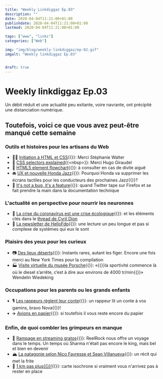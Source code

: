 ```yaml
---
title: "Weekly Linkdiggaz Ep.03"
description: ""
date: 2020-04-04T11:21:00+01:00
publishdate: 2020-04-04T11:21:00+01:00
lastmod: 2020-04-04T11:21:00+01:00

tags: ["www", "links"]
categories: ["Web"]

img: "img/blog/weekly-linkdiggaz/ep-02.gif"
imgalt: "Weekly linkdiggaz Ep.03"


draft: true
---
```


# Weekly linkdiggaz Ep.03

Un débit réduit et une actualité peu exitante, voire navrante, ont précipité une distanciation numérique.

## Toutefois, voici ce que vous avez peut-être manqué cette semaine

### Outils et histoires pour les artisans du Web

- 👩‍🏫 [Initiation à HTML et CSS](https://stephaniewalter.design/fr/blog/cours-initiation-html-css/){{<nbsp>}}: Merci Stéphanie Walter
- 🔎 [CSS selectors explained](https://hugogiraudel.github.io/selectors-explained/?){{<nbsp>}}: Merci Hugo Giraudel
- 🧱 [HTML5 element flowchart](https://twitter.com/housecor/status/1243625787426844672){{<nbsp>}}: à consulter en cas de divite aiguë
- 🚘 [UX et nouvelle Honda Jazz](https://www.autocar.co.uk/car-news/motor-shows-geneva-motor-show/honda-bucks-industry-trend-removing-touchscreen-controls){{<nbsp>}}: Pourquoi Honda va supprimer les écrans tactiles pour les conducteurs des prochaines Jazz{{<nbsp>}}?
- 📂 [It's not a bug, it's a feature](https://twitter.com/PofMagicfingers/status/1245870805038141444){{<nbsp>}}: quand Twitter tape sur Firefox et se fait prendre la main dans la documentation technique

### L'actualité en perspective pour nourrir les neuronnes

- 🌿 [La crise du coronavirus est une crise écologique](http://www.humanite-biodiversite.fr/article/la-crise-du-coronavirus-est-une-crise-ecologique){{<nbsp>}}: et les éléments clés dans le [thread de Cyril Dion](https://twitter.com/cdion/status/1243667717221158912)
- 🔬 [La newsletter de HelloFdp](https://hellofdp.substack.com/p/newsletter-n6-){{<nbsp>}}: une lecture un peu longue et pas si complexe de systèmes qui eux le sont

### Plaisirs des yeux pour les curieux

- 📷 [Des lieux déserts](https://www.nytimes.com/interactive/2020/03/23/world/coronavirus-great-empty.html){{<nbsp>}}: Instants rares, autant les figer. Encore une fois merci au New York Times pour la compilation 
- 🏭 [Visite virtuelle du musée Porsche](https://www.porsche.com/all/transitional/museum/kugelpanoramen/Tour_Porsche_high_res/Museumstour_hr_en.html){{<nbsp>}}: «{{<nbsp>}}la sportivité commence là où le diesel s’arrête, c’est à dire aux environs de 4000 tr/min{{<nbsp>}}» Wendelin Wiedeking

### Occupations pour les parents ou les grands enfants

- 🎙️ [Les rappeurs règlent leur conte](https://www.youtube.com/watch?v=DkND3Pnbmos){{<nbsp>}}: un rappeur lit un conte à vos gamins, bravo Nova{{<nbsp>}}!
- ✈️ [Avions en papier](https://foldnfly.com/index.html#/1-1-1-1-1-1-1-1-2){{<nbsp>}}: si toutefois il vous reste encore du papier

### Enfin, de quoi combler les grimpeurs en manque

- 🧗 [Rampage en streaming gratos](https://www.youtube.com/watch?v=Cqe_w2JTlKM&t=478s){{<nbsp>}}: ReelRock nous offre un voyage dans le temps. Un temps où Sharma n'était pas encore le king, mais bel et bien en devenir
- 🏔️ [La patagonie selon Nico Favresse et Sean Villanueva](https://www.montagnes-magazine.com/actus-patagonie-les-belges-frite){{<nbsp>}}: un récit qui met la frite
- 🧭 [1 km pas plus{{<nbsp>}}!](https://maps.openrouteservice.org/reach?n1=44.340714&n2=1.208111&n3=14&a=44.340399,1.208382&b=1a&i=1&j1=1&j2=1&k1=fr&k2=km){{<nbsp>}}: carte isochrone si vraiment vous n'arrivez pas à rester en place
